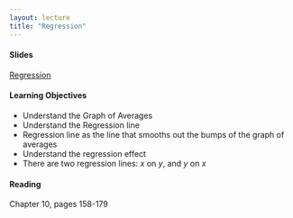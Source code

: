 ```yaml
---
layout: lecture
title: "Regression"
---
```


<h4>
	<span class="fa fa-picture-o fa-lg main-list-item-icon"></span>
	Slides
</h4>

<a href="https://docs.google.com/presentation/d/10eQJ3DxVVuC00mQ5aEBNb0nWZh8oX-vJ5mCJRQH39VA/pub?start=false&loop=false&delayms=3000" target="_blank">Regression</a>


<h4>
	<span class="fa fa-graduation-cap fa-lg main-list-item-icon"></span>
	Learning Objectives
</h4>

- Understand the Graph of Averages
- Understand the Regression line
- Regression line as the line that smooths out the bumps of the graph of averages
- Understand the regression effect
- There are two regression lines: _x_ on _y_, and _y_ on _x_


<h4>
	<span class="fa fa-book fa-lg main-list-item-icon"></span>
	Reading
</h4>

Chapter 10, pages 158-179 <br>


